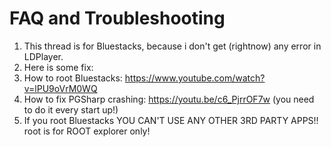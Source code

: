 # FAQ and Troubleshooting

1. This thread is for Bluestacks, because i don't get (rightnow) any error in LDPlayer.
2. Here is some fix:
3. How to root Bluestacks: https://www.youtube.com/watch?v=lPU9oVrM0WQ
4. How to fix PGSharp crashing: https://youtu.be/c6_PjrrOF7w (you need to do it every start up!)
5. If you root Bluestacks YOU CAN'T USE ANY OTHER 3RD PARTY APPS!! root is for ROOT explorer only!
